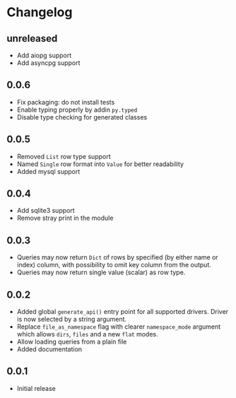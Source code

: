 # Changelog

## unreleased

* Add aiopg support
* Add asyncpg support

## 0.0.6

* Fix packaging: do not install tests
* Enable typing properly by addin `py.typed`
* Disable type checking for generated classes

## 0.0.5

* Removed `List` row type support
* Named `Single` row format into `Value` for better readability
* Added mysql support

## 0.0.4

* Add sqlite3 support
* Remove stray print in the module

## 0.0.3

* Queries may now return `Dict` of rows by specified (by either
  name or index) column, with possibility to omit key column from
  the output.
* Queries may now return single value (scalar) as row type.

## 0.0.2

* Added global `generate_api()` entry point for all supported
  drivers. Driver is now selected by a string argument.
* Replace `file_as_namespace` flag with clearer `namespace_mode`
  argument which allows `dirs`, `files` and a new `flat` modes.
* Allow loading queries from a plain file
* Added documentation

## 0.0.1

* Initial release
